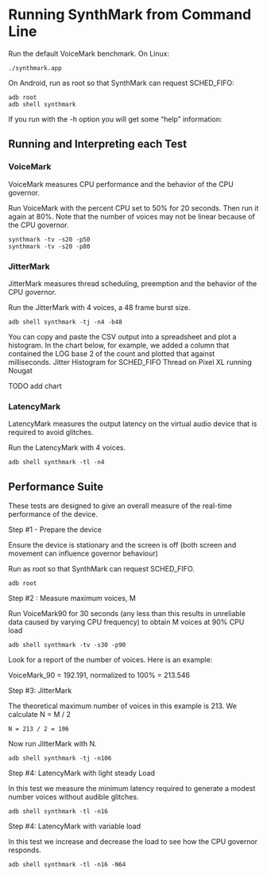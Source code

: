 # Running SynthMark from Command Line

Run the default VoiceMark benchmark.
On Linux:

    ./synthmark.app

On Android, run as root so that SynthMark can request SCHED_FIFO:

    adb root
    adb shell synthmark

If you run with the -h option you will get some “help” information:

## Running and Interpreting each Test

### VoiceMark

VoiceMark measures CPU performance and the behavior of the CPU governor.

Run VoiceMark with the percent CPU set to 50% for 20 seconds. Then run it again at 80%. Note that the number of voices may not be linear because of the CPU governor.

    synthmark -tv -s20 -p50
    synthmark -tv -s20 -p80

### JitterMark

JitterMark measures thread scheduling, preemption and the behavior of the CPU governor.

Run the JitterMark with 4 voices, a 48 frame burst size.

    adb shell synthmark -tj -n4 -b48

You can copy and paste the CSV output into a spreadsheet and plot a histogram. In the chart below, for example, we added a column that contained the LOG base 2 of the count and plotted that against milliseconds.
Jitter Histogram for SCHED_FIFO Thread on Pixel XL running Nougat

TODO add chart

### LatencyMark

LatencyMark measures the output latency on the virtual audio device that is required to avoid glitches.

Run the LatencyMark with 4 voices.

    adb shell synthmark -tl -n4
    
## Performance Suite

These tests are designed to give an overall measure of the real-time performance of the device.

Step #1 - Prepare the device

Ensure the device is stationary and the screen is off (both screen and movement can influence governor behaviour)

Run as root so that SynthMark can request SCHED_FIFO.

    adb root

Step #2 : Measure maximum voices, M

Run VoiceMark90 for 30 seconds (any less than this results in unreliable data caused by varying CPU frequency) to obtain M voices at 90% CPU load

    adb shell synthmark -tv -s30 -p90
    
Look for a report of the number of voices. Here is an example:

VoiceMark_90 = 192.191, normalized to 100% = 213.546

Step #3: JitterMark

The theoretical maximum number of voices in this example is 213. We calculate N = M / 2

    N = 213 / 2 = 106

Now run JitterMark with N.

    adb shell synthmark -tj -n106

Step #4: LatencyMark with light steady Load

In this test we measure the minimum latency required to generate a modest number voices without audible glitches.

    adb shell synthmark -tl -n16

Step #4: LatencyMark with variable load

In this test we increase and decrease the load to see how the CPU governor responds.

    adb shell synthmark -tl -n16 -N64
